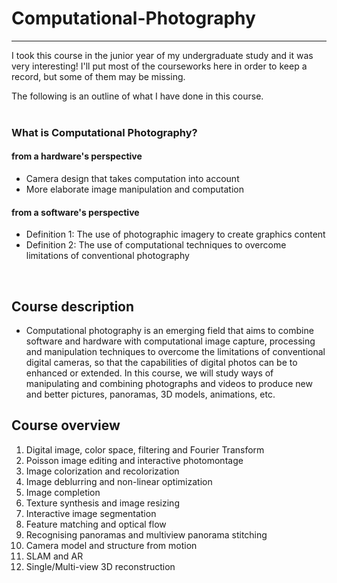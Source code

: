 # Computational-Photography
---
I took this course in the junior year of my undergraduate study and it was very interesting! I'll put most of the courseworks here in order to keep a record, but some of them may be missing.

The following is an outline of what I have done in this course.  
<br/>
### What is Computational Photography?
#### from a hardware's perspective
- Camera design that takes computation into account
- More elaborate image manipulation and computation
#### from a software's perspective
- Definition 1: The use of photographic imagery to create graphics content
- Definition 2: The use of computational techniques to overcome limitations of conventional photography  
<br/>

## Course description
- Computational photography is an emerging field that aims to combine software and hardware with computational image capture, processing and manipulation techniques to overcome the limitations of conventional digital cameras, so that the capabilities of digital photos can be to enhanced or extended. In this course, we will study ways of manipulating and combining photographs and videos to produce new and better pictures, panoramas, 3D models, animations, etc.
## Course overview
1. Digital image, color space, filtering and Fourier Transform
2. Poisson image editing and interactive photomontage
3. Image colorization and recolorization
4. Image deblurring and non-linear optimization
5. Image completion
6. Texture synthesis and image resizing
7. Interactive image segmentation
8. Feature matching and optical flow
9. Recognising panoramas and multiview panorama stitching
10. Camera model and structure from motion
11. SLAM and AR
12. Single/Multi-view 3D reconstruction
